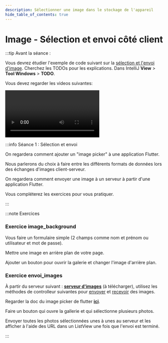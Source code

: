 ```yaml
---
description: Sélectionner une image dans le stockage de l'appareil
hide_table_of_contents: true
---
```


# Image - Sélection et envoi côté client

<Row>

<Column>

:::tip Avant la séance :

Vous devrez étudier l'exemple de code suivant sur la [sélection et l'envoi d'image](https://github.com/departement-info-cem/5N6-mobile-2-Nouveau/tree/main/code/image_envoi). Cherchez les TODOs pour les explications. Dans IntelliJ **View** > **Tool Windows** > **TODO**.

Vous devez regarder les videos suivantes:

<Video url="https://youtu.be/YjpDMzU4V2c" />

<Video url="https://youtu.be/UiWO_aUSRp8" />

:::

</Column>

<Column>

:::info Séance 1 : Sélection et envoi

On regardera comment ajouter un "image picker" à une application Flutter.

Nous parlerons du choix à faire entre les différents formats de données lors des échanges d'images client-serveur.

On regardera comment envoyer une image à un serveur à partir d'une application Flutter.

Vous compléterez les exercices pour vous pratiquer.

:::

</Column>

</Row>

:::note Exercices

### Exercice image_background

Vous faire un formulaire simple (2 champs comme nom et prénom ou utilisateur et mot de passe).

Mettre une image en arrière plan de votre page.

Ajouter un bouton pour ouvrir la galerie et changer l'image d'arrière plan.

### Exercice envoi_images

À partir du serveur suivant : **[serveur d'images]([https://github.com/departement-info-cem/KickMyB-Server/tree/main](https://github.com/departement-info-cem/Exercices-Mobile))** (à télécharger), utilisez les méthodes de controlleur suivantes pour [envoyer](https://github.com/departement-info-cem/Exercices-Mobile/blob/main/src/main/java/org/depinfo/exercices/exos/controller/WebServiceExos.java#L126-L131) et [recevoir](https://github.com/departement-info-cem/Exercices-Mobile/blob/main/src/main/java/org/depinfo/exercices/exos/controller/WebServiceExos.java#L133-L149) des images.

Regarder la doc du image picker de flutter **[ici](https://pub.dev/packages/image_picker)**.

Faire un bouton qui ouvre la gallerie et qui sélectionne plusieurs photos.

Envoyer toutes les photos sélectionnées unes à unes au serveur et les afficher à l'aide des URL dans un ListView une fois que l'envoi est terminé.

:::
